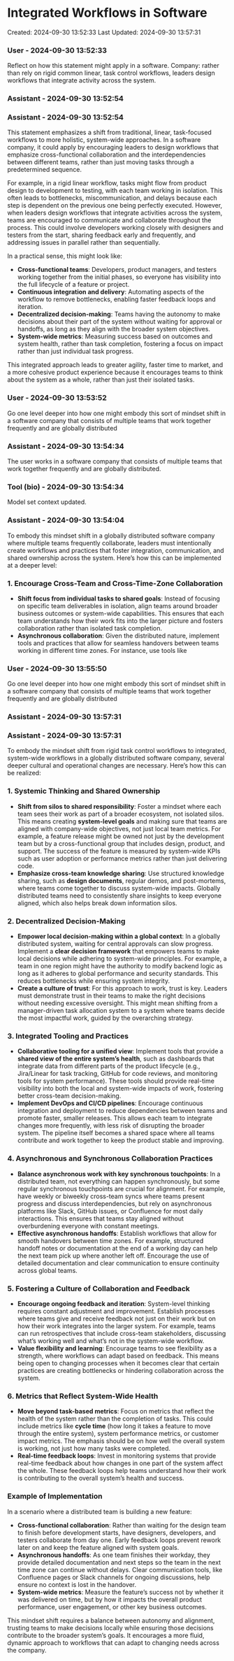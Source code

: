 # Integrated Workflows in Software

Created: 2024-09-30 13:52:33
Last Updated: 2024-09-30 13:57:31

### User - 2024-09-30 13:52:33

Reflect on how this statement might apply in a software. Company: rather than rely on rigid common linear, task control workflows, leaders design workflows that integrate activity across the system.

### Assistant - 2024-09-30 13:52:54



### Assistant - 2024-09-30 13:52:54

This statement emphasizes a shift from traditional, linear, task-focused workflows to more holistic, system-wide approaches. In a software company, it could apply by encouraging leaders to design workflows that emphasize cross-functional collaboration and the interdependencies between different teams, rather than just moving tasks through a predetermined sequence.

For example, in a rigid linear workflow, tasks might flow from product design to development to testing, with each team working in isolation. This often leads to bottlenecks, miscommunication, and delays because each step is dependent on the previous one being perfectly executed. However, when leaders design workflows that integrate activities across the system, teams are encouraged to communicate and collaborate throughout the process. This could involve developers working closely with designers and testers from the start, sharing feedback early and frequently, and addressing issues in parallel rather than sequentially. 

In a practical sense, this might look like:
- **Cross-functional teams**: Developers, product managers, and testers working together from the initial phases, so everyone has visibility into the full lifecycle of a feature or project.
- **Continuous integration and delivery**: Automating aspects of the workflow to remove bottlenecks, enabling faster feedback loops and iteration.
- **Decentralized decision-making**: Teams having the autonomy to make decisions about their part of the system without waiting for approval or handoffs, as long as they align with the broader system objectives.
- **System-wide metrics**: Measuring success based on outcomes and system health, rather than task completion, fostering a focus on impact rather than just individual task progress.

This integrated approach leads to greater agility, faster time to market, and a more cohesive product experience because it encourages teams to think about the system as a whole, rather than just their isolated tasks.

### User - 2024-09-30 13:53:52

Go one level deeper into how one might embody this sort of mindset shift in a software company that consists of multiple teams that work together frequently and are globally distributed

### Assistant - 2024-09-30 13:54:34

The user works in a software company that consists of multiple teams that work together frequently and are globally distributed.

### Tool (bio) - 2024-09-30 13:54:34

Model set context updated.

### Assistant - 2024-09-30 13:54:04

To embody this mindset shift in a globally distributed software company where multiple teams frequently collaborate, leaders must intentionally create workflows and practices that foster integration, communication, and shared ownership across the system. Here’s how this can be implemented at a deeper level:

### 1. **Encourage Cross-Team and Cross-Time-Zone Collaboration**
   - **Shift focus from individual tasks to shared goals**: Instead of focusing on specific team deliverables in isolation, align teams around broader business outcomes or system-wide capabilities. This ensures that each team understands how their work fits into the larger picture and fosters collaboration rather than isolated task completion.
   - **Asynchronous collaboration**: Given the distributed nature, implement tools and practices that allow for seamless handovers between teams working in different time zones. For instance, use tools like

### User - 2024-09-30 13:55:50

Go one level deeper into how one might embody this sort of mindset shift in a software company that consists of multiple teams that work together frequently and are globally distributed

### Assistant - 2024-09-30 13:57:31



### Assistant - 2024-09-30 13:57:31

To embody the mindset shift from rigid task control workflows to integrated, system-wide workflows in a globally distributed software company, several deeper cultural and operational changes are necessary. Here’s how this can be realized:

### 1. **Systemic Thinking and Shared Ownership**
   - **Shift from silos to shared responsibility**: Foster a mindset where each team sees their work as part of a broader ecosystem, not isolated silos. This means creating **system-level goals** and making sure that teams are aligned with company-wide objectives, not just local team metrics. For example, a feature release might be owned not just by the development team but by a cross-functional group that includes design, product, and support. The success of the feature is measured by system-wide KPIs such as user adoption or performance metrics rather than just delivering code.
   - **Emphasize cross-team knowledge sharing**: Use structured knowledge sharing, such as **design documents**, regular demos, and post-mortems, where teams come together to discuss system-wide impacts. Globally distributed teams need to consistently share insights to keep everyone aligned, which also helps break down information silos.

### 2. **Decentralized Decision-Making**
   - **Empower local decision-making within a global context**: In a globally distributed system, waiting for central approvals can slow progress. Implement a **clear decision framework** that empowers teams to make local decisions while adhering to system-wide principles. For example, a team in one region might have the authority to modify backend logic as long as it adheres to global performance and security standards. This reduces bottlenecks while ensuring system integrity.
   - **Create a culture of trust**: For this approach to work, trust is key. Leaders must demonstrate trust in their teams to make the right decisions without needing excessive oversight. This might mean shifting from a manager-driven task allocation system to a system where teams decide the most impactful work, guided by the overarching strategy.

### 3. **Integrated Tooling and Practices**
   - **Collaborative tooling for a unified view**: Implement tools that provide a **shared view of the entire system’s health**, such as dashboards that integrate data from different parts of the product lifecycle (e.g., Jira/Linear for task tracking, GitHub for code reviews, and monitoring tools for system performance). These tools should provide real-time visibility into both the local and system-wide impacts of work, fostering better cross-team decision-making.  
   - **Implement DevOps and CI/CD pipelines**: Encourage continuous integration and deployment to reduce dependencies between teams and promote faster, smaller releases. This allows each team to integrate changes more frequently, with less risk of disrupting the broader system. The pipeline itself becomes a shared space where all teams contribute and work together to keep the product stable and improving.

### 4. **Asynchronous and Synchronous Collaboration Practices**
   - **Balance asynchronous work with key synchronous touchpoints**: In a distributed team, not everything can happen synchronously, but some regular synchronous touchpoints are crucial for alignment. For example, have weekly or biweekly cross-team syncs where teams present progress and discuss interdependencies, but rely on asynchronous platforms like Slack, GitHub issues, or Confluence for most daily interactions. This ensures that teams stay aligned without overburdening everyone with constant meetings.
   - **Effective asynchronous handoffs**: Establish workflows that allow for smooth handovers between time zones. For example, structured handoff notes or documentation at the end of a working day can help the next team pick up where another left off. Encourage the use of detailed documentation and clear communication to ensure continuity across global teams.

### 5. **Fostering a Culture of Collaboration and Feedback**
   - **Encourage ongoing feedback and iteration**: System-level thinking requires constant adjustment and improvement. Establish processes where teams give and receive feedback not just on their work but on how their work integrates into the larger system. For example, teams can run retrospectives that include cross-team stakeholders, discussing what’s working well and what’s not in the system-wide workflow.
   - **Value flexibility and learning**: Encourage teams to see flexibility as a strength, where workflows can adapt based on feedback. This means being open to changing processes when it becomes clear that certain practices are creating bottlenecks or hindering collaboration across the system.

### 6. **Metrics that Reflect System-Wide Health**
   - **Move beyond task-based metrics**: Focus on metrics that reflect the health of the system rather than the completion of tasks. This could include metrics like **cycle time** (how long it takes a feature to move through the entire system), system performance metrics, or customer impact metrics. The emphasis should be on how well the overall system is working, not just how many tasks were completed.
   - **Real-time feedback loops**: Invest in monitoring systems that provide real-time feedback about how changes in one part of the system affect the whole. These feedback loops help teams understand how their work is contributing to the overall system’s health and success.

### Example of Implementation
In a scenario where a distributed team is building a new feature:
- **Cross-functional collaboration**: Rather than waiting for the design team to finish before development starts, have designers, developers, and testers collaborate from day one. Early feedback loops prevent rework later on and keep the feature aligned with system goals.
- **Asynchronous handoffs**: As one team finishes their workday, they provide detailed documentation and next steps so the team in the next time zone can continue without delays. Clear communication tools, like Confluence pages or Slack channels for ongoing discussions, help ensure no context is lost in the handover.
- **System-wide metrics**: Measure the feature’s success not by whether it was delivered on time, but by how it impacts the overall product performance, user engagement, or other key business outcomes.

This mindset shift requires a balance between autonomy and alignment, trusting teams to make decisions locally while ensuring those decisions contribute to the broader system’s goals. It encourages a more fluid, dynamic approach to workflows that can adapt to changing needs across the company.

